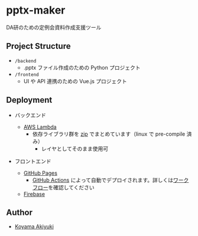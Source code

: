 # pptx-maker

DA研のための定例会資料作成支援ツール

## Project Structure

- `/backend`
  - .pptx ファイル作成のための Python プロジェクト
- `/frontend`
  - UI や API 連携のための Vue.js プロジェクト

## Deployment

- バックエンド
  - [AWS Lambda](https://aws.amazon.com/jp/lambda/)
    - 依存ライブラリ群を [zip](/backend/layer.zip) でまとめています（linux で pre-compile 済み）
      - レイヤとしてそのまま使用可

- フロントエンド
  - [GitHub Pages](https://docs.github.com/ja/pages/getting-started-with-github-pages/about-github-pages)
    - [GitHub Actions](https://github.co.jp/features/actions) によって自動でデプロイされます。詳しくは[ワークフロー](https://github.com/dakken205/pptx-maker/blob/main/.github/workflows/static.yml)を確認してください
  - [Firebase](https://firebase.google.com/)

## Author

- [Koyama Akiyuki](https://github.com/llillillj)
